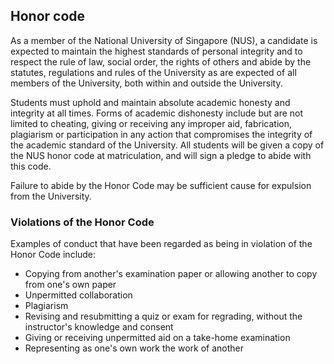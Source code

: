 ## Honor code

As a member of the National University of Singapore (NUS), a candidate is expected to
maintain the highest standards of personal integrity and to respect the rule of law, social
order, the rights of others and abide by the statutes, regulations and rules of the
University as are expected of all members of the University, both within and outside the
University.

Students must uphold and maintain absolute academic honesty and integrity at all times.
Forms of academic dishonesty include but are not limited to cheating, giving or receiving any
improper aid, fabrication, plagiarism or participation in any action that compromises the
integrity of the academic standard of the University. All students will be given a copy of
the NUS honor code at matriculation, and will sign a pledge to abide with this code.

Failure to abide by the Honor Code may be sufficient cause for expulsion from the
University. 

### Violations of the Honor Code

Examples of conduct that have been regarded as being in violation of the Honor Code include:

- Copying from another's examination paper or allowing another to copy from one's own paper
- Unpermitted collaboration
- Plagiarism
- Revising and resubmitting a quiz or exam for regrading, without the instructor's knowledge and consent
- Giving or receiving unpermitted aid on a take-home examination
- Representing as one's own work the work of another
